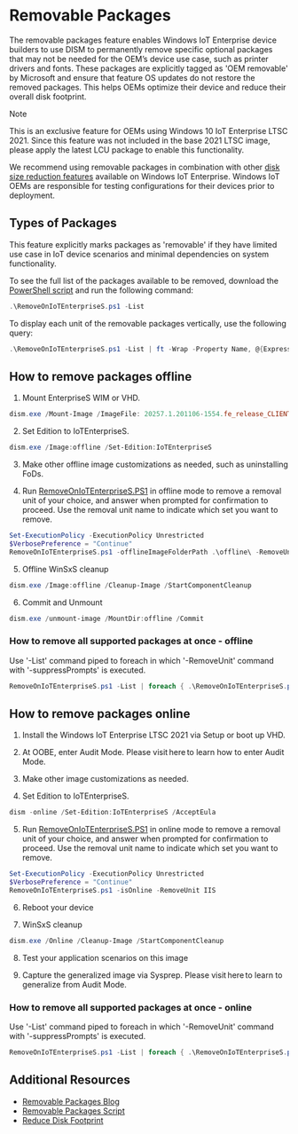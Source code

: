 # Removable Packages
The removable packages feature enables Windows IoT Enterprise device builders to use DISM to permanently remove specific optional packages that may not be needed for the OEM’s device use case, such as printer drivers and fonts. These packages are explicitly tagged as 'OEM removable' by Microsoft and ensure that feature OS updates do not restore the removed packages. This helps OEMs optimize their device and reduce their overall disk footprint.

> [!Note]
>
> This is an exclusive feature for OEMs using Windows 10 IoT Enterprise LTSC 2021. Since this feature was not included in the base 2021 LTSC image, please apply the latest LCU package to enable this functionality.

We recommend using removable packages in combination with other [disk size reduction features](https://learn.microsoft.com/windows/iot/iot-enterprise/optimize-your-device/reduce-disk-footprint) available on Windows IoT Enterprise. Windows IoT OEMs are responsible for testing configurations for their devices prior to deployment.

## Types of Packages
This feature explicitly marks packages as 'removable' if they have limited use case in IoT device scenarios and minimal dependencies on system functionality.

To see the full list of the packages available to be removed, download the [PowerShell script](https://aka.ms/RemovablePackagesScript) and run the following command:


```powershell
.\RemoveOnIoTEnterpriseS.ps1 -List
```

To display each unit of the removable packages vertically, use the following query:

```powershell
.\RemoveOnIoTEnterpriseS.ps1 -List | ft -Wrap -Property Name, @{Expression={$_.Packages -join "'r'n"};Name="Packages"}
```

## How to remove packages offline
1. Mount EnterpriseS WIM or VHD.

  ```powershell
  dism.exe /Mount-Image /ImageFile: 20257.1.201106-1554.fe_release_CLIENT_ENTERPRISES_OEM_x64FRE_en-us.vhd /Index:1 /MountDir:offline
  ```

2. Set Edition to IoTEnterpriseS.

  ```powershell
  dism.exe /Image:offline /Set-Edition:IoTEnterpriseS
  ```

3. Make other offline image customizations as needed, such as uninstalling FoDs.

4. Run [RemoveOnIoTEnterpriseS.PS1](https://aka.ms/RemovablePackagesScript) in offline mode to remove a removal unit of your choice, and answer when prompted for confirmation to proceed. Use the removal unit name to indicate which set you want to remove.

  ```powershell
  Set-ExecutionPolicy -ExecutionPolicy Unrestricted
  $VerbosePreference = "Continue"
  RemoveOnIoTEnterpriseS.ps1 -offlineImageFolderPath .\offline\ -RemoveUnit IIS
  ```

5. Offline WinSxS cleanup

  ```powershell
  dism.exe /Image:offline /Cleanup-Image /StartComponentCleanup
  ```

6. Commit and Unmount  

  ```powershell
  dism.exe /unmount-image /MountDir:offline /Commit
  ```

### How to remove all supported packages at once - offline
Use '-List' command piped to foreach in which '-RemoveUnit' command with '-suppressPrompts' is executed.

```powershell
RemoveOnIoTEnterpriseS.ps1 -List | foreach { .\RemoveOnIoTEnterpriseS.ps1 -offlineImageFolderPath .\offline\ -suppressPrompts -RemoveUnit $_.Name }
```

## How to remove packages online
1. Install the Windows IoT Enterprise LTSC 2021 via Setup or boot up VHD.

2. At OOBE, enter Audit Mode. Please visit here to learn how to enter Audit Mode.

3. Make other image customizations as needed.

4. Set Edition to IoTEnterpriseS.
  ```powershell
  dism -online /Set-Edition:IoTEnterpriseS /AcceptEula  
  ```

5. Run [RemoveOnIoTEnterpriseS.PS1](https://aka.ms/RemovablePackagesScript) in online mode to remove a removal unit of your choice, and answer when prompted for confirmation to proceed. Use the removal unit name to indicate which set you want to remove.

  ```powershell
  Set-ExecutionPolicy -ExecutionPolicy Unrestricted
  $VerbosePreference = "Continue"
  RemoveOnIoTEnterpriseS.ps1 -isOnline -RemoveUnit IIS
  ```
6. Reboot your device  

7. WinSxS cleanup

  ```powershell
  dism.exe /Online /Cleanup-Image /StartComponentCleanup
  ```

8. Test your application scenarios on this image

9. Capture the generalized image via Sysprep. Please visit here to learn to generalize from Audit Mode.

### How to remove all supported packages at once - online
Use '-List' command piped to foreach in which '-RemoveUnit' command with '-suppressPrompts' is executed.

```powershell
RemoveOnIoTEnterpriseS.ps1 -List | foreach { .\RemoveOnIoTEnterpriseS.ps1 -isOnline -suppressPrompts -RemoveUnit $_.Name }
```

## Additional Resources
* [Removable Packages Blog](https://aka.ms/RemovablePackagesBlog)
* [Removable Packages Script](https://aka.ms/RemovablePackagesScript)
* [Reduce Disk Footprint](https://learn.microsoft.com/windows/iot/iot-enterprise/optimize-your-device/reduce-disk-footprint)
